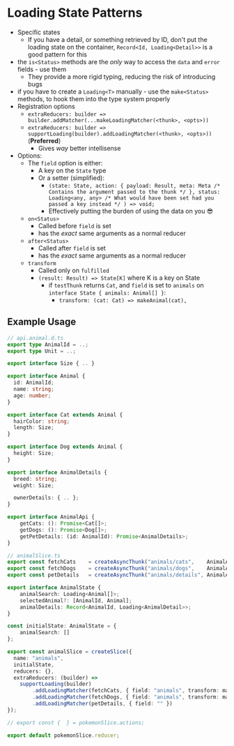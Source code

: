 # Loading State Patterns

- Specific states
  - If you have a detail, or something retrieved by ID, don't put the loading state on the container, `Record<Id, Loading<Detail>>` is a good pattern for this
- the `is<Status>` methods are the _only_ way to access the `data` and `error` fields - use them
  - They provide a more rigid typing, reducing the risk of introducing bugs
- if you have to create a `Loading<T>` manually - use the `make<Status>` methods, to hook them into the type system properly
- Registration options
  - `extraReducers: builder => builder.addMatcher(...makeLoadingMatcher(<thunk>, <opts>))`
  - `extraReducers: builder => supportLoading(builder).addLoadingMatcher(<thunk>, <opts>))` (**Preferred**)
    - Gives _way_ better intellisense
- Options:
  - The `field` option is either:
    - A key on the `State` type
    - Or a setter (simplified):
      - `(state: State, action: { payload: Result, meta: Meta /* Contains the argument passed to the thunk */ }, status: Loading<any, any> /* What would have been set had you passed a key instead */ ) => void;`
      - Effectively putting the burden of using the data on you 😎
  - `on<Status>`
    - Called before `field` is set
    - has the _exact_ same arguments as a normal reducer
  - `after<Status>` 
    - Called after `field` is set
    - has the _exact_ same arguments as a normal reducer
  - `transform`
    - Called only on `fulfilled`
    - `(result: Result) => State[K]` where K is a key on State
      - if `testThunk` returns `Cat`, and `field` is set to `animals` on `interface State { animals: Animal[] }`:
        - `transform: (cat: Cat) => makeAnimal(cat),`

## Example Usage
```ts
// api.animal.d.ts
export type AnimalId = ..;
export type Unit = ..;

export interface Size { .. }

export interface Animal {
  id: AnimalId;
  name: string;
  age: number;
}

export interface Cat extends Animal {
  hairColor: string;
  length: Size;
}

export interface Dog extends Animal {
  height: Size;
}

export interface AnimalDetails {
  breed: string;
  weight: Size;

  ownerDetails: { .. };
}

export interface AnimalApi {
    getCats: (): Promise<Cat[]>;
    getDogs: (): Promise<Dog[]>;
    getPetDetails: (id: AnimalId): Promise<AnimalDetails>;
}
```

```ts
// animalSlice.ts
export const fetchCats    = createAsyncThunk("animals/cats",    AnimalApi.getCats);
export const fetchDogs    = createAsyncThunk("animals/dogs",    AnimalApi.getDogs);
export const petDetails   = createAsyncThunk("animals/details", AnimalApi.getPetDetails);

export interface AnimalState {
    animalSearch: Loading<Animal[]>;
    selectedAnimal?: [AnimalId, Animal];
    animalDetails: Record<AnimalId, Loading<AnimalDetail>>;
}

const initialState: AnimalState = {
    animalSearch: []
};

export const animalSlice = createSlice({
  name: "animals",
  initialState,
  reducers: {},
  extraReducers: (builder) =>
    supportLoading(builder)
        .addLoadingMatcher(fetchCats, { field: "animals", transform: makeAnimal })
        .addLoadingMatcher(fetchDogs, { field: "animals", transform: makeAnimal })
        .addLoadingMatcher(petDetails, { field: "" })
});

// export const {  } = pokemonSlice.actions;

export default pokemonSlice.reducer;

```